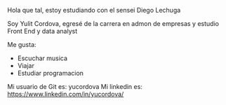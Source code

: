 Hola que tal, estoy estudiando con el sensei Diego Lechuga

Soy Yulit Cordova, egresé de la carrera en admon de empresas y estudio Front End y data analyst

Me gusta:

- Escuchar musica
- Viajar
- Estudiar programacion

Mi usuario de Git es: yucordova
Mi linkedin es: https://www.linkedin.com/in/yucordova/